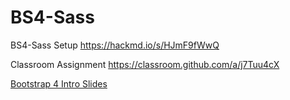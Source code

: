 # BS4-Sass
BS4-Sass Setup
https://hackmd.io/s/HJmF9fWwQ

Classroom Assignment
https://classroom.github.com/a/j7Tuu4cX

[Bootstrap 4 Intro Slides](../blob/master/Bootstrap4.pdf)
